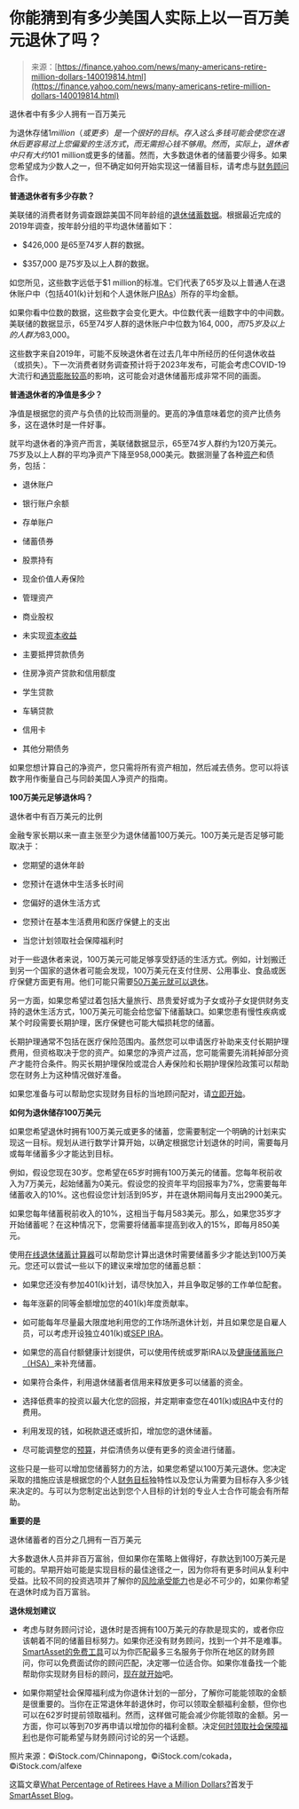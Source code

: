 <!--yml

分类：未分类

日期：2024-05-29 12:30:06

-->

# 你能猜到有多少美国人实际上以一百万美元退休了吗？

> 来源：[https://finance.yahoo.com/news/many-americans-retire-million-dollars-140019814.html](https://finance.yahoo.com/news/many-americans-retire-million-dollars-140019814.html)

退休者中有多少人拥有一百万美元

为退休存储$1 million（或更多）是一个很好的目标。存入这么多钱可能会使您在退休后更容易过上您偏爱的生活方式，而无需担心钱不够用。然而，实际上，退休者中只有大约10%拥有$1 million或更多的储蓄。然而，大多数退休者的储蓄要少得多。如果您希望成为少数人之一，但不确定如何开始实现这一储蓄目标，请考虑与[财务顾问](https://smartasset.com/retirement/find-a-financial-planner?utm_source=syndication_yahoo&utm_medium=referral&utm_campaign=sma__falc_relevantbold&utm_content=whatpercentageofretireeshaveamilliondolllars&utm_term=rp)合作。

**普通退休者有多少存款？**

美联储的消费者财务调查跟踪美国不同年龄组的[退休储蓄数据](https://smartasset.com/retirement/average-retirement-savings-are-you-normal)。根据最近完成的2019年调查，按年龄分组的平均退休储蓄如下：

+   $426,000 是65至74岁人群的数据。

+   $357,000 是75岁及以上人群的数据。

如您所见，这些数字远低于$1 million的标准。它们代表了65岁及以上普通人在退休账户中（包括401(k)计划和个人退休账户[IRAs](https://smartasset.com/retirement/what-is-an-ira)）所存的平均金额。

如果你看中位数的数据，这些数字会变化更大。中位数代表一组数字中的中间数。美联储的数据显示，65至74岁人群的退休账户中位数为$164,000，而75岁及以上的人群为$83,000。

这些数字来自2019年，可能不反映退休者在过去几年中所经历的任何退休收益（或损失）。下一次消费者财务调查预计将于2023年发布，可能会考虑COVID-19大流行和[通货膨胀较高](https://smartasset.com/data-studies/inflation-retirement-savings)的影响，这可能会对退休储蓄形成非常不同的画面。

**普通退休者的净值是多少？**

净值是根据您的资产与负债的比较而测量的。更高的净值意味着您的资产比债务多，这在退休时是一件好事。

就平均退休者的净资产而言，美联储数据显示，65至74岁人群约为120万美元。75岁及以上人群的平均净资产下降至958,000美元。数据测量了各种[资产](https://smartasset.com/investing/asset-allocation-calculator)和债务，包括：

+   退休账户

+   银行账户余额

+   存单账户

+   储蓄债券

+   股票持有

+   现金价值人寿保险

+   管理资产

+   商业股权

+   未实现[资本收益](https://smartasset.com/investing/capital-gains-tax-calculator)

+   主要抵押贷款债务

+   住房净资产贷款和信用额度

+   学生贷款

+   车辆贷款

+   信用卡

+   其他分期债务

如果您想计算自己的净资产，您只需将所有资产相加，然后减去债务。您可以将该数字用作衡量自己与同龄美国人净资产的指南。

**100万美元足够退休吗？**

退休者中有百万美元的比例

金融专家长期以来一直主张至少为退休储蓄100万美元。100万美元是否足够可能取决于：

+   您期望的退休年龄

+   您预计在退休中生活多长时间

+   您偏好的退休生活方式

+   您预计在基本生活费用和医疗保健上的支出

+   当您计划领取社会保障福利时

对于一些退休者来说，100万美元可能足够享受舒适的生活方式。例如，计划搬迁到另一个国家的退休者可能会发现，100万美元在支付住房、公用事业、食品或医疗保健方面更有用。他们可能只需要[50万美元就可以退休](https://smartasset.com/retirement/retire-on-500k)。

另一方面，如果您希望过着包括大量旅行、昂贵爱好或为子女或孙子女提供财务支持的退休生活方式，100万美元可能会给您留下储蓄缺口。如果您患有慢性疾病或某个时段需要长期护理，医疗保健也可能大幅损耗您的储蓄。

长期护理通常不包括在医疗保险范围内。虽然您可以申请医疗补助来支付长期护理费用，但资格取决于您的资产。如果您的净资产过高，您可能需要先消耗掉部分资产才能符合条件。购买长期护理保险或混合人寿保险和长期护理保险政策可以帮助您在财务上为这种情况做好准备。

如果您准备与可以帮助您实现财务目标的当地顾问配对，请[立即开始](http://smartasset.com/retirement/financial-advisor?utm_source=syndication_yahoo&utm_medium=referral&utm_campaign=sma__falc_relevantmiddle&utm_content=whatpercentageofretireeshaveamilliondolllars&utm_term=rp)。

**如何为退休储存100万美元**

如果您希望退休时拥有100万美元或更多的储蓄，您需要制定一个明确的计划来实现这一目标。规划从进行数学计算开始，以确定根据您计划退休的时间，需要每月或每年储蓄多少才能达到目标。

例如，假设您现在30岁。您希望在65岁时拥有100万美元的储蓄。您每年税前收入为7万美元，起始储蓄为0美元。假设您的投资年平均回报率为7%，您需要每年储蓄收入的10%。这也假设您计划活到95岁，并在退休期间每月支出2900美元。

如果您每年储蓄税前收入的10%，这相当于每月583美元。那么，如果您35岁才开始储蓄呢？在这种情况下，您需要将储蓄率提高到收入的15%，即每月850美元。

使用[在线退休储蓄计算器](https://smartasset.com/retirement/retirement-calculator)可以帮助您计算出退休时需要储蓄多少才能达到100万美元。您还可以尝试一些以下的建议来增加您的储蓄总额：

+   如果您还没有参加401(k)计划，请尽快加入，并且争取足够的工作单位配套。

+   每年涨薪的同等金额增加您的401(k)年度贡献率。

+   如可能每年尽量最大限度地利用您的工作场所退休计划，并且如果您是自雇人员，可以考虑开设独立401(k)或[SEP IRA](https://smartasset.com/retirement/what-is-a-sep-ira)。

+   如果您的高自付额健康计划提供，可以使用传统或罗斯IRA以及[健康储蓄账户（HSA）](https://smartasset.com/checking-account/what-is-an-hsa#:~:text=A%20health%20savings%20account%20(HSA)%20allows%20you%20to%20invest%20for,money%20on%20qualified%20medical%20expenses.)来补充储蓄。

+   如果符合条件，利用退休储蓄者信用来释放更多可以储蓄的资金。

+   选择低费率的投资以最大化您的回报，并定期审查您在401(k)或[IRA](https://smartasset.com/retirement/what-is-an-ira)中支付的费用。

+   利用发现的钱，如税款退还或折扣，增加您的退休储蓄。

+   尽可能调整您的[预算](https://smartasset.com/mortgage/budget-calculator)，并偿清债务以便有更多的资金进行储蓄。

这些只是一些可以增加您储蓄努力的方法，如果您希望以100万美元退休。您决定采取的措施应该是根据您的个人[财务目标](https://smartasset.com/personal-finance/how-to-set-financial-goals-a-guide)独特性以及您认为需要为目标存入多少钱来决定的。与可以为您制定出达到您个人目标的计划的专业人士合作可能会有所帮助。

**重要的是**

退休储蓄者的百分之几拥有一百万美元

大多数退休人员并非百万富翁，但如果你在策略上做得好，存款达到100万美元是可能的。早期开始可能是实现目标的最佳途径之一，因为你将有更多时间从复利中受益。比较不同的投资选项并了解你的[风险承受能力](https://smartasset.com/investing/risk-tolerance)也是必不可少的，如果你希望在退休时成为百万富翁。

**退休规划建议**

+   考虑与财务顾问讨论，退休时是否拥有100万美元的存款是现实的，或者你应该朝着不同的储蓄目标努力。如果你还没有财务顾问，找到一个并不是难事。[SmartAsset的免费工具](https://smartasset.com/retirement/find-a-financial-planner?utm_source=syndication_yahoo&utm_medium=referral&utm_campaign=sma__falc_relevantbottom&utm_content=whatpercentageofretireeshaveamilliondolllars&utm_term=rp)可以为你匹配最多三名服务于你所在地区的财务顾问，你可以免费面试你的顾问匹配，决定哪一位适合你。如果你准备找一个能帮助你实现财务目标的顾问，[现在就开始](https://smartasset.com/retirement/find-a-financial-planner?utm_source=syndication_yahoo&utm_medium=referral&utm_campaign=sma__falc_relevantbottom&utm_content=whatpercentageofretireeshaveamilliondolllars&utm_term=rp)吧。

+   如果你期望社会保障福利成为你退休计划的一部分，了解你可能能领取的金额是很重要的。当你在正常退休年龄退休时，你可以领取全额福利金额，但你也可以在62岁时提前领取福利。然而，这样做可能会减少你能领取的金额。另一方面，你可以等到70岁再申请以增加你的福利金额。决定[何时领取社会保障福利](https://smartasset.com/retirement/best-age-for-social-security-retirement-benefits)也是你可能希望与财务顾问讨论的另一个话题。

照片来源：©iStock.com/Chinnapong，©iStock.com/cokada，©iStock.com/alfexe

这篇文章[What Percentage of Retirees Have a Million Dollars?](https://smartasset.com/blog/retirement/what-percentage-of-retirees-have-a-million-dollars/)首发于[SmartAsset Blog](https://smartasset.com/blog)。
